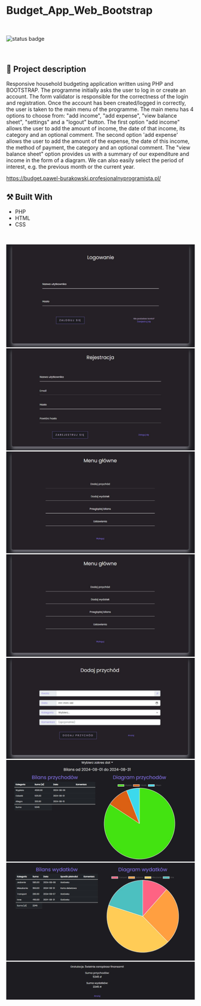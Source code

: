 # Budget_App_Web_Bootstrap

<br/>

![status badge](https://img.shields.io/badge/status-finished-brightgreen)

<br/>

## :scroll: Project description

Responsive household budgeting application written using PHP and BOOTSTRAP.
The programme initially asks the user to log in or create an account.
The form validator is responsible for the correctness of the login and registration.
Once the account has been created/logged in correctly, the user is taken to the main menu of the programme. 
The main menu has 4 options to choose from: "add income", "add expense", "view balance sheet", "settings" and a "logout" button.
The first option "add income" allows the user to add the amount of income, the date of that income, its category and an optional comment.
The second option 'add expense' allows the user to add the amount of the expense, the date of this income, the method of payment, the category and an optional comment. 
The "view balance sheet" option provides us with a summary of our expenditure and income in the form of a diagram. We can also easily select the period of interest, e.g. the previous month or the current year. 


https://budget.pawel-burakowski.profesjonalnyprogramista.pl/

## :hammer_and_pick: Built With

- PHP
- HTML
- CSS

<br/>

![Project logo](images/background1.jpg)
![Project logo](images/background2.jpg)
![Project logo](images/background3.jpg)
![Project logo](images/background4.jpg)
![Project logo](images/background5.jpg)
![Project logo](images/background6.jpg)
![Project logo](images/background7.jpg)
![Project logo](images/background8.jpg)

<br/>
